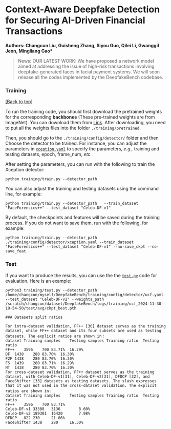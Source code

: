 # Context-Aware Deepfake Detection for Securing AI-Driven Financial Transactions
<b> Authors: Changcun Liu</a>, Guisheng Zhang</a>, Siyou Guo</a>, Qilei Li</a>, Gwanggil Jeon</a>, Mingliang Gao*</a>  </b>


> News:
> OUR LATEST WORK:  We have proposed a network model aimed at addressing the issue of high-risk transactions involving deepfake-generated faces in facial payment systems.  We will soon release all the codes implemented by the DeepfakeBench codebase.


### Training 

<a href="#top">[Back to top]</a>

To run the training code, you should first download the pretrained weights for the corresponding **backbones** (These pre-trained weights are from ImageNet). You can download them from [Link](https://github.com/SCLBD/DeepfakeBench/releases/download/v1.0.0/pretrained.zip). After downloading, you need to put all the weights files into the folder `./training/pretrained`.

Then, you should go to the `./training/config/detector/` folder and then Choose the detector to be trained. For instance, you can adjust the parameters in [`xception.yaml`](./training/config/detector/xception.yaml) to specify the parameters, *e.g.,* training and testing datasets, epoch, frame_num, *etc*.

After setting the parameters, you can run with the following to train the Xception detector:

```
python training/train.py --detector_path 
```

You can also adjust the training and testing datasets using the command line, for example:

```
python training/train.py --detector_path   --train_dataset "FaceForensics++" --test_dataset "Celeb-DF-v1"
```

By default, the checkpoints and features will be saved during the training process. If you do not want to save them, run with the following, for example:

```
python training/train.py --detector_path ./training/config/detector/xception.yaml --train_dataset "FaceForensics++" --test_dataset "Celeb-DF-v1" --no-save_ckpt --no-save_feat
```

### Test

If you want to produce the results, you can use the the [`test.py`](./training/test.py) code for evaluation. Here is an example:

```
python3 training/test.py --detector_path /home/changcun/myself/DeepfakeBench/training/config/detector/ucf.yaml --test_dataset "Celeb-DF-v2" --weights_path /scratch/changcun/dataset/DeepfakeBench/logs/training/ucf_2024-11-30-19-54-50/test/avg/ckpt_best.pth

### Datasets split ratios

For intra-dataset validation, FF++ [30] dataset serves as the training dataset, while FF++ dataset and its four subsets are used as testing datasets. The explicit ratios are shown in：
dataset	Training samples	Testing samples	Training ratio	Testing ratio
FF++	3596	700	83.71%	16.29%
DF	1438	280	83.70%	16.30%
F2F	1438	280	83.70%	16.30%
FS	1439	280	83.71%	16.29%
NT	1438	280	83.70%	16.30%
For cross-dataset validation, FF++ dataset serves as the training dataset, with Celeb-DF-v1[31], Celeb-DF-v2[31], DFDCP [32], and FaceShifter [33] datasets as testing datasets. The slash expresses that it was not used in the cross-dataset validation. The explicit ratios are shown in：
dataset	Training samples	Testing samples	Training ratio	Testing ratio
FF++	3596	700	83.71%	
Celeb-DF-v1	33308	3136		8.60%
Celeb-DF-v2	189301	16420		7.98%
DFDCP	822	230		21.86%
FaceShifter	1438	280		16.30%
